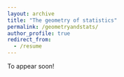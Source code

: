```yaml
---
layout: archive
title: "The geometry of statistics"
permalink: /geometryandstats/
author_profile: true
redirect_from:
  - /resume
---
```


To appear soon!
